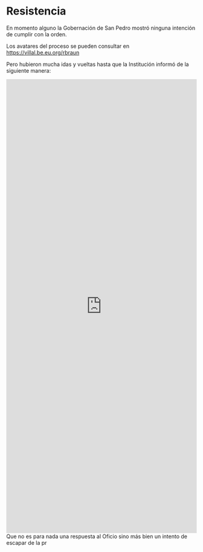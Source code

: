 # Resistencia 

En momento alguno la Gobernación de San Pedro mostró ninguna intención de cumplir con la orden.

Los avatares del proceso se pueden consultar en https://villal.be.eu.org/rbraun

Pero hubieron mucha idas y vueltas hasta que la Institución informó de la siguiente manera:

<embed src="https://ipfs.io/ipfs/QmQEfeyjTrNxVjKikGHGqBui7C3kEpYoXiWHAun3hpYUtu?filename=40563364.pdf" type="application/pdf" width="100%" height="1200px">
Que no es para nada una respuesta al Oficio sino más bien un intento de escapar de la pr
